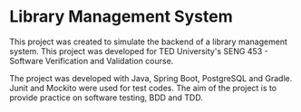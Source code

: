 # Library Management System

This project was created to simulate the backend of a library management system. This project was developed for TED University's SENG 453 - Software Verification and Validation course.

The project was developed with Java, Spring Boot, PostgreSQL and Gradle. Junit and Mockito were used for test codes. The aim of the project is to provide practice on software testing, BDD and TDD.

